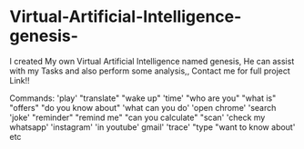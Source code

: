 # Virtual-Artificial-Intelligence-genesis-
I created My own Virtual Artificial Intelligence named genesis, He can assist with my Tasks and also perform some analysis,,
Contact me for full project Link!!

Commands:
'play'
"translate"
"wake up"
 'time' 
"who are you"
"what is"
"offers"
"do you know about"
'what can you do'
 'open chrome'
'search
'joke'
"reminder"
"remind me"
"can you calculate"
"scan'
'check my whatsapp'
'instagram'
'in youtube'
 gmail'
'trace'
 "type
 "want to know about'
etc







